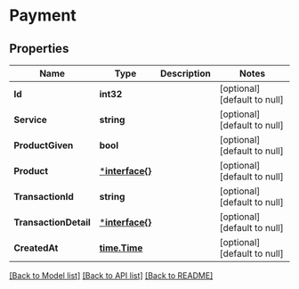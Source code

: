 # Payment

## Properties
Name | Type | Description | Notes
------------ | ------------- | ------------- | -------------
**Id** | **int32** |  | [optional] [default to null]
**Service** | **string** |  | [optional] [default to null]
**ProductGiven** | **bool** |  | [optional] [default to null]
**Product** | [***interface{}**](interface{}.md) |  | [optional] [default to null]
**TransactionId** | **string** |  | [optional] [default to null]
**TransactionDetail** | [***interface{}**](interface{}.md) |  | [optional] [default to null]
**CreatedAt** | [**time.Time**](time.Time.md) |  | [optional] [default to null]

[[Back to Model list]](../README.md#documentation-for-models) [[Back to API list]](../README.md#documentation-for-api-endpoints) [[Back to README]](../README.md)


